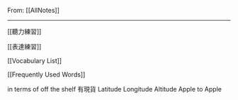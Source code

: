 From: [[AllNotes]]

---

[[聽力練習]]

[[表達練習]]

[[Vocabulary List]]

[[Frequently Used Words]]

in terms of
off the shelf 有現貨
Latitude
Longitude
Altitude
Apple to Apple